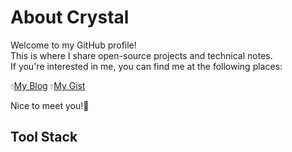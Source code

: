 # About Crystal
Welcome to my GitHub profile! \
This is where I share open-source projects and technical notes. \
If you're interested in me, you can find me at the following places:

💧[My Blog](https://x200706.vercel.app/) 💧[My Gist](https://gist.github.com/x200706)

Nice to meet you!🩵

## Tool Stack
<img src="https://img.shields.io/badge/Laravel-07133b?style=for-the-badge&amp;logo=laravel&amp;logoColor=white" alt=""> <img src="https://img.shields.io/badge/Ubuntu-07133b?style=for-the-badge&amp;logo=ubuntu&amp;logoColor=white" alt=""> <img src="https://img.shields.io/badge/Linux-07133b?style=for-the-badge&amp" alt="">\
<img src="https://img.shields.io/badge/Postman-1a1f64?style=for-the-badge&amp;logo=Postman&amp;logoColor=white" alt=""> <img src="https://img.shields.io/badge/Python-1a1f64?style=for-the-badge&amp;logo=python&amp;logoColor=blue" alt=""> <img src="https://img.shields.io/badge/Nginx-1a1f64?style=for-the-badge&amp;logo=nginx&amp;logoColor=white" alt="">\
<img src="https://img.shields.io/badge/Spring-3a6eb6?style=for-the-badge&amp;logo=spring&amp;logoColor=white" alt=""> <img src="https://img.shields.io/badge/VSCode-3a6eb6?style=for-the-badge&amp;logo=visual%20studio%20code&amp;logoColor=white" alt=""> <img src="https://img.shields.io/badge/PostgreSQL-3a6eb6?style=for-the-badge&amp;logo=postgresql&amp;logoColor=white" alt="">\
<img src="https://img.shields.io/badge/Django-659bec?style=for-the-badge&amp;logo=django&amp;logoColor=green" alt=""> <img src="https://img.shields.io/badge/prettier-659bec?style=for-the-badge&amp;logo=prettier&amp;logoColor=F7BA3E" alt=""> <img src="https://img.shields.io/badge/Supabase-659bec?style=for-the-badge&amp;logo=supabase&amp;logoColor=white" alt=""> <img src="https://img.shields.io/badge/Markdown-659bec?style=for-the-badge&amp;logo=markdown&amp;logoColor=white" alt="">\
<img src="https://img.shields.io/badge/IntelliJ_IDEA-659bec.svg?style=for-the-badge&amp;logo=intellij-idea&amp;logoColor=white" alt=""> <img src="https://img.shields.io/badge/GitHub-659bec?style=for-the-badge&amp;logo=github&amp;logoColor=white" alt="">
